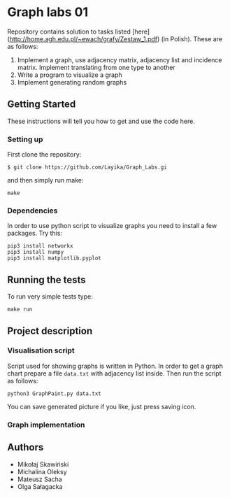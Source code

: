 # Graph labs 01

Repository contains solution to tasks listed [here] (http://home.agh.edu.pl/~ewach/grafy/Zestaw_1.pdf) (in Polish).
These are as follows:
1. Implement a graph, use adjacency matrix, adjacency list and incidence matrix. Implement translating from one type to another
2. Write a program to visualize a graph
3. Implement generating random graphs

## Getting Started

These instructions will tell you how to get and use the code here.


### Setting up

First clone the repository:

```
$ git clone https://github.com/Layika/Graph_Labs.gi
```

and then simply run make:

``` 
make
```

### Dependencies

In order to use python script to visualize graphs you need to install a few packages. Try this:

```
pip3 install networkx
pip3 install numpy
pip3 install matplotlib.pyplot
```

## Running the tests

To run very simple tests type:

``` 
make run
```

## Project description

### Visualisation script

Script used for showing graphs is written in Python. In order to get a graph chart prepare a file `data.txt` with adjacency list inside.
Then run the script as follows:

```
python3 GraphPaint.py data.txt
```
You can save generated picture if you like, just press saving icon.


### Graph implementation




## Authors

* Mikołaj Skawiński
* Michalina Oleksy
* Mateusz Sacha
* Olga Sałagacka
